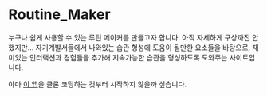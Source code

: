 # Routine_Maker

누구나 쉽게 사용할 수 있는 루틴 메이커를 만들고자 합니다.
아직 자세하게 구상까진 안했지만... 자기계발서들에서 나와있는 습관 형성에 도움이 될만한 요소들을 바탕으로, 재미있는 인터랙션과 경험들을 추가해 지속가능한 습관을 형성하도록 도와주는 사이트입니다.

아마 [이 앱](https://apps.apple.com/us/app/habit-daily-tracker/id1445651730)을 클론 코딩하는 것부터 시작하지 않을까 싶습니다.
